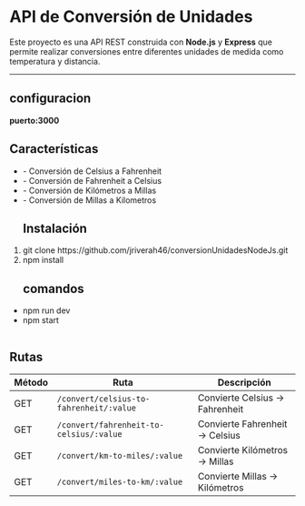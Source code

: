 <h1>API de Conversión de Unidades</h1>

Este proyecto es una API REST construida con **Node.js** y **Express** que permite realizar conversiones entre diferentes unidades de medida como temperatura y distancia.

---
<h2>configuracion</h2>
<b>puerto:3000</b>

<h2>Características</h2>
<ul>
<li>- Conversión de Celsius a Fahrenheit</li>
<li>- Conversión de Fahrenheit a Celsius</li>
<li>- Conversión de Kilómetros a Millas</li>
<li>- Conversión de Millas a Kilometros</li>
</ul>

<ol>
  <h2>Instalación</h2>
  <li>git clone https://github.com/jriverah46/conversionUnidadesNodeJs.git</li>
  <li>npm install</li>
</ol>

<ul>
  <h2>comandos</h2>
  <li>npm run dev</li>
  <li>npm start</li>
</ul>



<div style="overflow-x:auto;">
  <h2>Rutas</h2>

<table>
  <thead>
    <tr>
      <th>Método</th>
      <th>Ruta</th>
      <th>Descripción</th>
    </tr>
  </thead>
  <tbody>
    <tr>
      <td>GET</td>
      <td><code>/convert/celsius-to-fahrenheit/:value</code></td>
      <td>Convierte Celsius → Fahrenheit</td>
    </tr>
    <tr>
      <td>GET</td>
      <td><code>/convert/fahrenheit-to-celsius/:value</code></td>
      <td>Convierte Fahrenheit → Celsius</td>
    </tr>
    <tr>
      <td>GET</td>
      <td><code>/convert/km-to-miles/:value</code></td>
      <td>Convierte Kilómetros → Millas</td>
    </tr>
    <tr>
      <td>GET</td>
      <td><code>/convert/miles-to-km/:value</code></td>
      <td>Convierte Millas → Kilómetros</td>
    </tr>
  </tbody>
</table>

</div>




